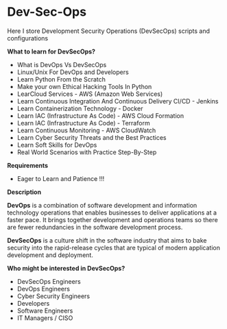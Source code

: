 # Dev-Sec-Ops
Here I store Development Security Operations (DevSecOps) scripts and configurations

**What to learn for DevSecOps?**
- What is DevOps Vs DevSecOps
- Linux/Unix For DevOps and Developers
- Learn Python From the Scratch
- Make your own Ethical Hacking Tools In Python
- LearCloud Services - AWS (Amazon Web Services)
- Learn Continuous Integration And Continuous Delivery CI/CD - Jenkins
- Learn Containerization Technology - Docker
- Learn IAC (Infrastructure As Code) - AWS Cloud Formation
- Learn IAC (Infrastructure As Code) - Terraform
- Learn Continuous Monitoring - AWS CloudWatch
- Learn Cyber Security Threats and the Best Practices
- Learn Soft Skills for DevOps
- Real World Scenarios with Practice Step-By-Step

**Requirements**
- Eager to Learn and Patience !!!

**Description**

**DevOps** is a combination of software development and information technology operations that enables businesses to deliver applications at a faster pace. It brings together development and operations teams so there are fewer redundancies in the software development process.

**DevSecOps** is a culture shift in the software industry that aims to bake security into the rapid-release cycles that are typical of modern application development and deployment.

**Who might be interested in DevSecOps?**
- DevSecOps Engineers
- DevOps Engineers
- Cyber Security Engineers
- Developers
- Software Engineers
- IT Managers / CISO
